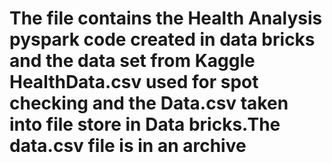 # The file contains the Health Analysis pyspark code created in data bricks and the data set from Kaggle HealthData.csv used for spot checking and the Data.csv taken into file store in Data bricks.The data.csv file is in an archive
